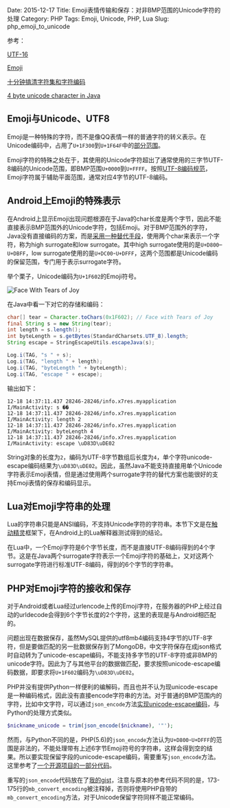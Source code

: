 Date: 2015-12-17
Title: Emoji表情传输和保存：对非BMP范围的Unicode字符的处理
Category: PHP
Tags: Emoji, Unicode, PHP, Lua
Slug: php_emoji_to_unicode

参考：

[UTF-16](https://en.wikipedia.org/wiki/UTF-16)

[Emoji](https://en.wikipedia.org/wiki/Emoji)

[十分钟搞清字符集和字符编码](http://cenalulu.github.io/linux/character-encoding/)

[4 byte unicode character in Java](http://stackoverflow.com/questions/27287369/4-byte-unicode-character-in-java)

## Emoji与Unicode、UTF8

Emoji是一种特殊的字符，而不是像QQ表情一样的普通字符的转义表示。在Unicode编码中，占用了`U+1F300`到`U+1F64F`中的[部分范围](https://en.wikipedia.org/wiki/Emoji#Unicode_Blocks)。

Emoji字符的特殊之处在于，其使用的Unicode字符超出了通常使用的三字节UTF-8编码的Unicode范围，即BMP范围`U+0000`到`U+FFFF`。按照[UTF-8编码规范](https://en.wikipedia.org/wiki/UTF-8#Codepage_layout)，Emoji字符属于辅助平面范围，通常对应4字节的UTF-8编码。

## Android上Emoji的特殊表示

在Android上显示Emoji出现问题根源在于Java的char长度是两个字节，因此不能直接表示BMP范围外的Unicode字符，包括Emoji。对于BMP范围外的字符，Java没有直接编码的方案，而是[采用一种替代手段](http://stackoverflow.com/questions/27287369/4-byte-unicode-character-in-java)，使用两个char来表示一个字符，称为high surrogate和low surrogate。其中high surrogate使用的是`U+D800`–`U+DBFF`，low surrogate使用的是`U+DC00`-`U+DFFF`，这两个范围都是Unicode编码的保留范围，专门用于表示surrogate字符。

举个栗子，Unicode编码为`U+1F602`的Emoji符号。

![Face With Tears of Joy](http://emojipedia-us.s3.amazonaws.com/cache/37/38/3738be68ead34966e8869f4b305fe1d2.png)

在Java中看一下对它的存储和编码：

```java
char[] tear = Character.toChars(0x1F602); // Face with Tears of Joy
final String s = new String(tear);
int length = s.length();
int byteLength = s.getBytes(StandardCharsets.UTF_8).length;
String escape = StringEscapeUtils.escapeJava(s);

Log.i(TAG, "s " + s);
Log.i(TAG, "length " + length);
Log.i(TAG, "byteLength " + byteLength);
Log.i(TAG, "escape " + escape);
```

输出如下：

```logcat
12-18 14:37:11.437 28246-28246/info.x7res.myapplication I/MainActivity: s ��
12-18 14:37:11.437 28246-28246/info.x7res.myapplication I/MainActivity: length 2
12-18 14:37:11.437 28246-28246/info.x7res.myapplication I/MainActivity: byteLength 4
12-18 14:37:11.437 28246-28246/info.x7res.myapplication I/MainActivity: escape \uD83D\uDE02
```

String对象的长度为`2`，编码为UTF-8字节数组后长度为`4`，单个字符unicode-escape编码结果为`\uD83D\uDE02`。因此，虽然Java不能支持直接用单个Unicode字符表示Emoji表情，但是通过使用两个surrogate字符的替代方案也能很好的支持Emoji表情的保存和编码显示。


## Lua对Emoji字符串的处理

Lua的字符串只能是ANSI编码，不支持Unicode字符的字符串。本节下文是在[触动精灵](https://www.zybuluo.com/miniknife/note/148136)框架下，在Android上的Lua解释器测试得到的结论。

在Lua中，一个Emoji字符是6个字节长度，而不是直接UTF-8编码得到的4个字节。这是在Java两个surrogate字符表示一个Emoji字符的基础上，又对这两个surrogate字符进行标准UTF-8编码，得到的6个字节的字符串。

## PHP对Emoji字符的接收和保存

对于Android或者Lua经过urlencode上传的Emoji字符，在服务器的PHP上经过自动的urldecode会得到6个字节长度的2个字符，这里的表现是与Android相匹配的。

问题出现在数据保存，虽然MySQL提供的utf8mb4编码支持4字节的UTF-8字符，但是要做匹配的另一批数据保存到了MongoDB，中文字符保存在成json格式时自动转为了unicode-escape编码，不能支持多字节的UTF-8字符或非BMP的unicode字符。因此为了与其他平台的数据做匹配，要求按照unicode-escape编码数据，即要求将`U+1F602`编码为`\uD83D\uDE02`。

PHP并没有提供Python一样便利的编解码，而且也并不认为现unicode-escape是一种编码格式，因此没有直接encode字符串的方法。对于普通的BMP范围内的字符，比如中文字符，可以通过`json_encode`方法[实现unicode-escape编码](http://stackoverflow.com/questions/7381900/php-decoding-and-encoding-json-with-unicode-characters)，与Python的处理方式类似。

```php
$nickname_unicode = trim(json_encode($nickname), '"');
```

然而，与Python不同的是，PHP(5.6)的`json_encode`方法认为`U+D800`-`U+DFFF`的范围是非法的，不能处理带有上述6字节Emoji符号的字符串，这样会得到空的结果。所以要实现保留字段的unicode-escape编码，需要重写`json_encode`方法。这里参考了[一个开源项目的一部分代码](https://github.com/amekkawi/diskusagereports/blob/master/scripts/inc/json_encode.php)。

重写的`json_encode`代码放在了[我的gist](https://gist.github.com/x7hub/32615114d4a540d64502)，注意与原本的参考代码不同的是，173-175行的`mb_convert_encoding`被注释掉，否则将使用PHP自带的`mb_convert_encoding`方法，对于Unicode保留字符同样不能正常编码。